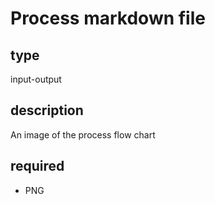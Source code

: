 # Process markdown file

## type


input-output

## description


An image of the process flow chart

## required


 - PNG
